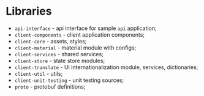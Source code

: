 # Libraries

- `api-interface` - api interface for sample `api` application;
- `client-components` - client application components;
- `client-core` - assets, styles;
- `client-material` - material module with configs;
- `client-services` - shared services;
- `client-store` - state store modules;
- `client-translate` - UI internationalization module, services, dictionaries;
- `client-util` - utils;
- `client-unit-testing` - unit testing sources;
- `proto` - protobuf definitions;
